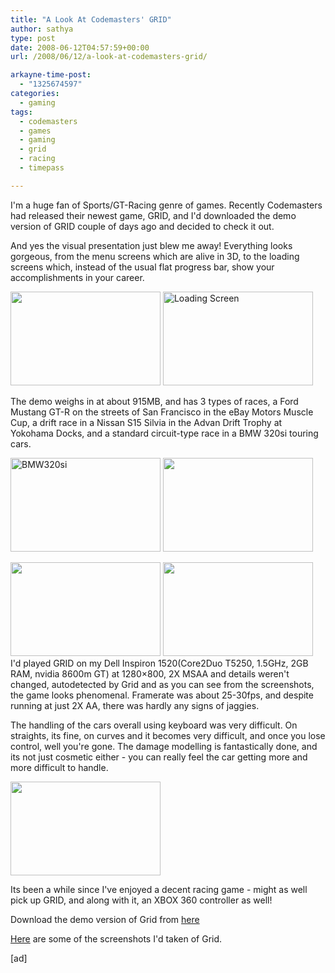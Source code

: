 ```yaml
---
title: "A Look At Codemasters' GRID"
author: sathya
type: post
date: 2008-06-12T04:57:59+00:00
url: /2008/06/12/a-look-at-codemasters-grid/

arkayne-time-post:
  - "1325674597"
categories:
  - gaming
tags:
  - codemasters
  - games
  - gaming
  - grid
  - racing
  - timepass

---
```

I'm a huge fan of Sports/GT-Racing genre of games. Recently Codemasters had released their newest game, GRID, and I'd downloaded the demo version of GRID couple of days ago and decided to check it out.

And yes the visual presentation just blew me away! Everything looks gorgeous, from the menu screens which are alive in 3D, to the loading screens which, instead of the usual flat progress bar, show your accomplishments in your career.

<!--more-->

[<img src="https://farm4.static.flickr.com/3011/2572363924_1897e2cf3f_m.jpg" alt="" width="240" height="150" />][1] [<img src="https://farm4.static.flickr.com/3110/2572364366_d29f740830_m.jpg" alt="Loading Screen" width="240" height="150" />][2]

The demo weighs in at about 915MB, and has 3 types of races, a Ford Mustang GT-R on the streets of San Francisco in the eBay Motors Muscle Cup, a drift race in a Nissan S15 Silvia in the Advan Drift Trophy at Yokohama Docks, and a standard circuit-type race in a BMW 320si touring cars.

[<img src="https://farm4.static.flickr.com/3264/2571539975_951249aba1_m.jpg" alt="BMW320si" width="240" height="150" />][3] [<img src="https://farm4.static.flickr.com/3269/2572361968_374ebcea44_m.jpg" alt="" width="240" height="150" />][4]

[<img src="https://farm4.static.flickr.com/3066/2571542289_334ca786e1_m.jpg" alt="" width="240" height="150" />][5] [<img src="https://farm4.static.flickr.com/3115/2572351630_bc653cc8ea_m.jpg" alt="" width="240" height="150" />][6]  
I'd played GRID on my Dell Inspiron 1520(Core2Duo T5250, 1.5GHz, 2GB RAM, nvidia 8600m GT) at 1280&#215;800, 2X MSAA and details weren't changed, autodetected by Grid and as you can see from the screenshots, the game looks phenomenal. Framerate was about 25-30fps, and despite running at just 2X AA, there was hardly any signs of jaggies.

The handling of the cars overall using keyboard was very difficult. On straights, its fine, on curves and it becomes very difficult, and once you lose control, well you're gone. The damage modelling is fantastically done, and its not just cosmetic either - you can really feel the car getting more and more difficult to handle.

[<img src="https://farm4.static.flickr.com/3002/2572354626_c6efc3fe15_m.jpg" alt="" width="240" height="150" />][7]

Its been a while since I've enjoyed a decent racing game - might as well pick up GRID, and along with it, an XBOX 360 controller as well!

Download the demo version of Grid from [here][8]

[Here][9] are some of the screenshots I'd taken of Grid.

[ad]

 [1]: https://flickr.com/photos/sathyabhat/2572363924/
 [2]: https://flickr.com/photos/sathyabhat/2572364366/
 [3]: https://farm4.static.flickr.com/3264/2571539975_951249aba1_m.jpg
 [4]: https://flickr.com/photos/sathyabhat/2572361968/
 [5]: https://flickr.com/photos/sathyabhat/2571542289/
 [6]: https://flickr.com/photos/sathyabhat/2572351630/
 [7]: https://flickr.com/photos/sathyabhat/2572354626/
 [8]: https://www.codemasters.com/grid/index.php?territory=EnglishUSA#/demo/
 [9]: https://flickr.com/photos/sathyabhat/sets/72157605564515458/
